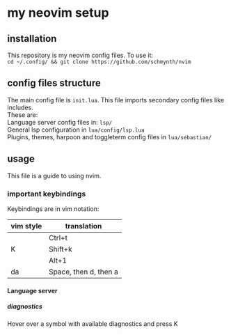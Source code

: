 # my neovim setup

## installation

This repository is my neovim config files. To use it:  
```cd ~/.config/ && git clone https://github.com/schmynth/nvim```  

## config files structure

The main config file is ```init.lua```. This file imports secondary config files like includes.  
These are:  
Language server config files in: ```lsp/```  
General lsp configuration in ```lua/config/lsp.lua```  
Plugins, themes, harpoon and toggleterm config files in ```lua/sebastian/```  



## usage

This file is a guide to using nvim.  

### important keybindings

Keybindings are in vim notation:  

| vim style   |  translation |
| ----------- |  ----------- |
| <C-t>       |  Ctrl+t  |
| K           |  Shift+k  |
| <M-1>       |  Alt+1 |  
| <leader>da  |  Space, then d, then a   |

#### Language server

##### diagnostics

Hover over a symbol with available diagnostics and press K

